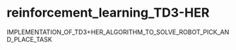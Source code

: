 # reinforcement_learning_TD3-HER
IMPLEMENTATION_OF_TD3+HER_ALGORITHM_TO_SOLVE_ROBOT_PICK_AND_PLACE_TASK

